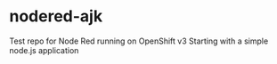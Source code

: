 # nodered-ajk
Test repo for Node Red running on OpenShift v3
Starting with a simple node.js application
